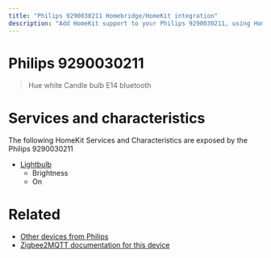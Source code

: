 ```yaml
---
title: "Philips 9290030211 Homebridge/HomeKit integration"
description: "Add HomeKit support to your Philips 9290030211, using Homebridge, Zigbee2MQTT and homebridge-z2m."
---
```

<!---
This file has been GENERATED using src/docgen/docgen.ts
DO NOT EDIT THIS FILE MANUALLY!
-->
# Philips 9290030211
> Hue white Candle bulb E14 bluetooth


# Services and characteristics
The following HomeKit Services and Characteristics are exposed by
the Philips 9290030211

* [Lightbulb](../../light.md)
  * Brightness
  * On


# Related
* [Other devices from Philips](../index.md#philips)
* [Zigbee2MQTT documentation for this device](https://www.zigbee2mqtt.io/devices/9290030211.html)